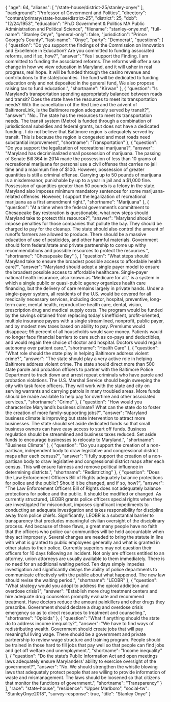 {
  "age": 64,
  "aliases": [
    "/state-house/district-25/stanley-onye/"
  ],
  "background": "Professor of Government and Politics",
  "directory": "content/primary/state-house/district-25",
  "district": 25,
  "dob": "12/24/1953",
  "education": "Ph.D Government & Politics MA Public Administration and Political Science",
  "filename": "stanley-onye.md",
  "full-name": "Stanley Onye",
  "general-only": false,
  "jurisdiction": "Prince George's County",
  "last-name": "Onye",
  "party": "Democrat",
  "questions": [
    {
      "question": "Do you support the findings of the Commission on Innovation and Excellence in Education? Are you committed to funding associated reforms, and if so, how?",
      "answer": "Yes I support the Finding. I am committed to funding the associated reforms. The reforms will offer a sea change in how we view education in Maryland, and it will usher in real progress, real hope. It will be funded through the casino revenue and contributions to the state/counties. The fund will be dedicated to funding education only and not deposited in the general fund, We also propose raising tax to fund education.",
      "shortname": "Kirwan"
    },
    {
      "question": "Is Maryland’s transportation spending appropriately balanced between roads and transit? Does the state have the resources to meet its transportation needs? With the cancellation of the Red Line and the advent of BaltimoreLink, is the Baltimore region adequately served by transit?",
      "answer": "No.. The state has the resources to meet its transportation needs. The transit system (Metro) is funded through a combination of jurisdictional subsidies and federal grants, but does not have a dedicated funding . I do not believe that Baltimore region is adequately served by transit. This is because the region is congested and most roads need substantial improvement",
      "shortname": "Transportation"
    },
    {
      "question": "Do you support the legalization of recreational marijuana?",
      "answer": "Maryland has decriminalized small possession of marijuana. The passing of Senate Bill 364 in 2014 made the possession of less than 10 grams of recreational marijuana for personal use a civil offense that carries no jail time and a maximum fine of $100. However, possession of greater quantities is still a criminal offense. Carrying up to 50 pounds of marijuana is a misdemeanor, punishable by up to a year in jail and a $1,000 fine. Possession of quantities greater than 50 pounds is a felony in the state. Maryland also imposes minimum mandatory sentences for some marijuana-related offenses. However, I support the legalization of recreational marijuana as a first amendment right.",
      "shortname": "Marijuana"
    },
    {
      "question": "At a time when the federal government’s commitment to Chesapeake Bay restoration is questionable, what new steps should Maryland take to protect this resource?",
      "answer": "Maryland should impose penalties for those companies that pollute the bay. They should be charged to pay for the cleanup. The state should also control the amount of runoffs farmers are allowed to produce. There should be a massive education of use of pesticides, and other harmful materials. Government should form federal/state and private partnership to come up withy recommendations and possible resources to protect the resources.",
      "shortname": "Chesapeake Bay"
    },
    {
      "question": "What steps should Maryland take to ensure the broadest possible access to affordable health care?",
      "answer": "Maryland should adopt a single payer model to ensure the broadest possible access to affordable healthcare. Single-payer national health insurance, also known as \"Medicare for all,\" is a system in which a single public or quasi-public agency organizes health care financing, but the delivery of care remains largely in private hands. Under a single-payer system, all residents of the U.S. would be covered for all medically necessary services, including doctor, hospital, preventive, long-term care, mental health, reproductive health care, dental, vision, prescription drug and medical supply costs.  The program would be funded by the savings obtained from replacing today's inefficient, profit-oriented, multiple insurance payers with a single streamlined, nonprofit, public payer, and by modest new taxes based on ability to pay. Premiums would disappear; 95 percent of all households would save money. Patients would no longer face financial barriers to care such as co-pays and deductibles, and would regain free choice of doctor and hospital. Doctors would regain autonomy over patient care.",
      "shortname": "Health Care"
    },
    {
      "question": "What role should the state play in helping Baltimore address violent crime?",
      "answer": "The state should play a very active role in helping Baltimore address violent crime. The state should direct more than 500 state parole and probation officers to partner with the Baltimore Police Department to track down and arrest repeat criminals who have parole and probation violations. The U.S. Marshal Service should begin sweeping the city with  task force officers. They will work with the state and city on serving warrants and carrying patrols in many troubled areas. More funds should be made available to help pay for overtime and other associated services.",
      "shortname": "Crime"
    },
    {
      "question": "How would you characterize Maryland’s business climate? What can the state do to foster the creation of more family-supporting jobs?",
      "answer": "Maryland business climate is improving but state intervention to attract more businesses. The state should set aside dedicated funds so that small business owners can have easy access to start off funds. Business regulation should be streamlined and business taxes reduced. Set aside funds to encourage businesses to relocate to Maryland.",
      "shortname": "Business Climate"
    },
    {
      "question": "Do you support the creation of a non-partisan, independent body to draw legislative and congressional district maps after each census?",
      "answer": "I fully support the creation of a non-partisan body to draw legislative and congressional district maps after each census. This will ensure fairness and remove political influence in determining districts.",
      "shortname": "Redistricting"
    },
    {
      "question": "Does the Law Enforcement Officers Bill of Rights adequately balance protections for police and the public? Should it be changed, and if so, how?",
      "answer": "The Law Enforcement Officers Bill of Rights does not adequately balance protections for police and the public. It should be modified or changed. As currently structured, LEOBR grants police officers special rights when they are investigated for misconduct, imposes significant impediments to conducting an adequate investigation and takes responsibility for discipline away from police chiefs. Significantly, LEOBR is a substantial barrier to transparency that precludes meaningful civilian oversight of the disciplinary process. And because of these flaws, a great many people have no faith that the officers who police our communities will be held accountable when they act improperly.  Several changes are needed to bring the statute in line with what is granted to public employees generally and what is granted in other states to their police. Currently superiors may not question their officers for 10 days following an incident. Not only are officers entitled to an attorney, union attorneys are usually available to them immediately. There is no need for an additional waiting period. Ten days simply impedes investigation and significantly delays the ability of police departments to communicate effectively with the public about what happened. The new law should revise the waiting period.",
      "shortname": "LEOBR"
    },
    {
      "question": "What strategy would you adopt to address the opioid addiction and overdose crisis?",
      "answer": "Establish more drug treatment centers and hire adequate drug counselors promptly evaluate and recommend treatment. Have doctors reduce the amount painkillers and other drugs they prescribe. Government should declare a drug and overdose crisis emergency so as to direct resources to treatment and counseling.",
      "shortname": "Opioids"
    },
    {
      "question": "What if anything should the state do to address income inequality?",
      "answer": "We have to find ways of redistributing wealth. Government should create jobs that will pay meaningful living wage. There should be a government and private partnership to review wage structure and training program. People should be trained in those hard to fill jobs that pay well so that people can find jobs and get off welfare and unemployment.",
      "shortname": "Income inequality"
    },
    {
      "question": "Do the state’s Public Information Act and open meetings laws adequately ensure Marylanders’ ability to exercise oversight of the government?",
      "answer": "No. We should strengthen the whistle blowing laws that adequately protect people that are willing to provide information of waste and mismanagement. The laws should be loosened so that citizens that monitor the functions of government.",
      "shortname": "Transparency"
    }
  ],
  "race": "state-house",
  "residence": "Upper Marlboro",
  "social-tw": "StanleyOnye2018",
  "survey-response": true,
  "title": "Stanley Onye"
}

